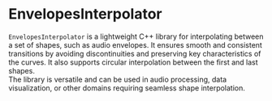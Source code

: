 # **EnvelopesInterpolator**

`EnvelopesInterpolator` is a lightweight C++ library for interpolating between a set of shapes, such as audio envelopes. It ensures smooth and consistent transitions by avoiding discontinuities and preserving key characteristics of the curves. It also supports circular interpolation between the first and last shapes.  
The library is versatile and can be used in audio processing, data visualization, or other domains requiring seamless shape interpolation.
